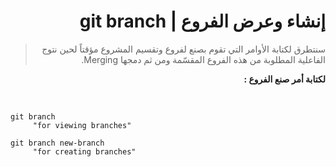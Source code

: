 <div dir="rtl">

# إنشاء وعرض الفروع | git branch

> سنتطرق لكتابة الأوامر التي تقوم بصنع لفروع وتقسيم المشروع مؤقتاً لحين نتوج الفاعلية المطلوبة من هذه الفروع المقسّمة ومن ثم دمجها Merging.

**لكتابة أمر صنع الفروع :**

<br>
<div dir="ltr">

```
git branch
     "for viewing branches"

git branch new-branch
     "for creating branches"
```
</div>

</div>
